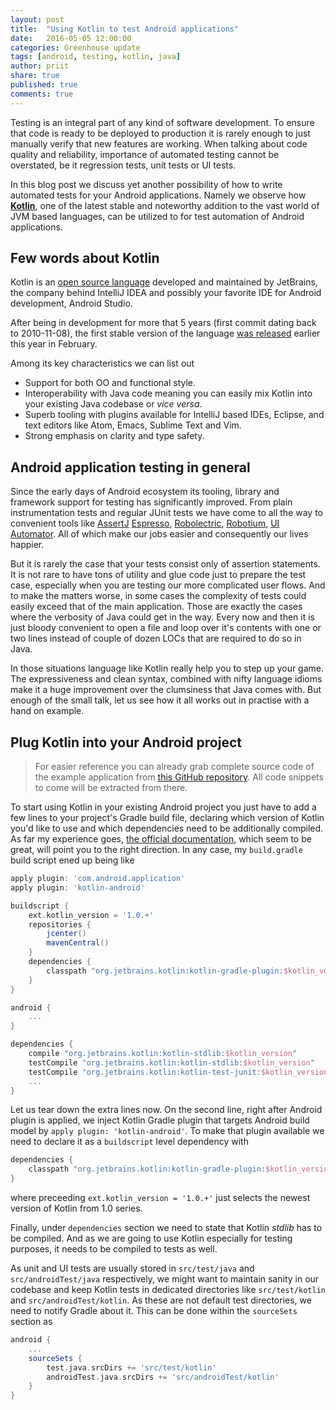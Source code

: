 ```yaml
---
layout: post
title:  "Using Kotlin to test Android applications"
date:   2016-05-05 12:00:00
categories: Greenhouse update
tags: [android, testing, kotlin, java]
author: priit
share: true
published: true
comments: true
---
```


Testing is an integral part of any kind of software development.
To ensure that code is ready to be deployed to production it is rarely
enough to just manually verify that new features are working.
When talking about code quality and reliability, importance of automated
testing cannot be overstated, be it regression tests, unit tests or UI tests.

In this blog post we discuss yet another possibility of how to write automated
tests for your Android applications. Namely we observe how [**Kotlin**](https://kotlinlang.org/),
one of the latest stable and noteworthy addition to the vast world of JVM based
languages, can be utilized to for test automation of Android applications.

<!--more-->

## Few words about Kotlin

Kotlin is an [open source language](https://github.com/JetBrains/kotlin)
developed and maintained by JetBrains, the company behind IntelliJ IDEA and
possibly your favorite IDE for Android development, Android Studio.

After being in development for more that 5 years (first commit dating back to 2010-11-08),
the first stable version of the language [was released](http://blog.jetbrains.com/kotlin/2016/02/kotlin-1-0-released-pragmatic-language-for-jvm-and-android/)
earlier this year in February.

Among its key characteristics we can list out

- Support for both OO and functional style.
- Interoperability with Java code meaning you can easily mix Kotlin into your existing Java codebase or *vice versa*.
- Superb tooling with plugins available for IntelliJ based IDEs, Eclipse, and text editors like Atom, Emacs, Sublime Text and Vim.
- Strong emphasis on clarity and type safety.

## Android application testing in general

Since the early days of Android ecosystem its tooling, library and framework support
for testing has significantly improved. From plain instrumentation tests and regular
JUnit tests we have come to all the way to convenient tools like
[AssertJ](http://square.github.io/assertj-android/)
[Espresso](https://google.github.io/android-testing-support-library/docs/espresso/index.html),
[Robolectric](http://robolectric.org/),
[Robotium](https://github.com/RobotiumTech/robotium),
[UI Automator](https://google.github.io/android-testing-support-library/docs/uiautomator/index.html).
All of which make our jobs easier and consequently our lives happier.

But it is rarely the case that your tests consist only of assertion statements. It is not
rare to have tons of utility and glue code just to prepare the test case, especially when you
are testing our more complicated user flows. And to make the matters worse, in some cases the
complexity of tests could easily exceed that of the main application. Those are exactly the
cases where the verbosity of Java could get in the way. Every now and then it is just bloody
convenient to open a file and loop over it's contents with one or two lines instead of
couple of dozen LOCs that are required to do so in Java.

In those situations language like Kotlin really help you to step up your game. The
expressiveness and clean syntax, combined with nifty language idioms make it a huge
improvement over the clumsiness that Java comes with. But enough of the small talk,
let us see how it all works out in practise with a hand on example.

## Plug Kotlin into your Android project

> For easier reference you can already grab complete source code of the example
> application from [this GitHub repository](https://github.com/priitlatt/kotlin-tests).
> All code snippets to come will be extracted from there.

To start using Kotlin in your existing Android project you just have to add a few lines to your
project's Gradle build file, declaring which version of Kotlin you'd like to use and
which dependencies need to be additionally compiled. As far my experience goes, [the official documentation](https://kotlinlang.org/docs/reference/using-gradle.html), which seem to be great, will point you to the right direction. In any case, my `build.gradle` build script ened up being like

```groovy
apply plugin: 'com.android.application'
apply plugin: 'kotlin-android'

buildscript {
    ext.kotlin_version = '1.0.+'
    repositories {
        jcenter()
        mavenCentral()
    }
    dependencies {
        classpath "org.jetbrains.kotlin:kotlin-gradle-plugin:$kotlin_version"
    }
}

android {
    ...
}

dependencies {
    compile "org.jetbrains.kotlin:kotlin-stdlib:$kotlin_version"
    testCompile "org.jetbrains.kotlin:kotlin-stdlib:$kotlin_version"
    testCompile "org.jetbrains.kotlin:kotlin-test-junit:$kotlin_version"
    ...
}
```

Let us tear down the extra lines now. On the second line, right after Android plugin is applied,
we inject Kotlin Gradle plugin that targets Android build model by
`apply plugin: 'kotlin-android'`.
To make that plugin available we need to declare it as a `buildscript` level dependency with

```groovy
dependencies {
    classpath "org.jetbrains.kotlin:kotlin-gradle-plugin:$kotlin_version"
}
```
where preceeding `ext.kotlin_version = '1.0.+'` just selects the newest version of Kotlin from
1.0 series.

Finally, under `dependencies` section we need to state that Kotlin _stdlib_ has to be compiled.
And as we are going to use Kotlin especially for testing purposes, it needs to be compiled to
tests as well.

As unit and UI tests are usually stored in `src/test/java` and `src/androidTest/java` respectively, we might want to maintain sanity in our codebase and keep Kotlin tests in dedicated directories like `src/test/kotlin` and `src/androidTest/kotlin`. As these are not default test directories, we need to notify Gradle about it. This can be done within the `sourceSets` section as

```groovy
android {
    ...
    sourceSets {
        test.java.srcDirs += 'src/test/kotlin'
        androidTest.java.srcDirs += 'src/androidTest/kotlin'
    }
}
```

<!-- ## Common pitfalls/It's not all roses -->

<!-- ## What good are tests if they are not executed? -->